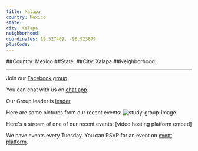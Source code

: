 ```yaml
---
title: Xalapa
country: Mexico
state: 
city: Xalapa
neighborhood: 
coordinates: 19.527409, -96.923879
plusCode:
---
```


##Country: Mexico
##State: 
##City: Xalapa
##Neighborhood: 
*****
Join our [Facebook group](https://www.facebook.com/groups/free.code.camp.xalapa).

You can chat with us on [chat app]().

Our Group leader is [leader]()

Here are some pictures from our recent events:
![study-group-image]()

Here's a stream of one of our recent events:
[video hosting platform embed]

We have events every Tuesday. You can RSVP for an event on [event platform]().
